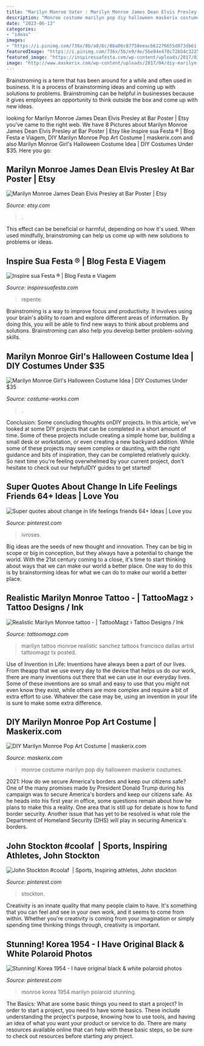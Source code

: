 ```yaml
---
title: "Marilyn Monroe Vater : Marilyn Monroe James Dean Elvis Presley At Bar Poster"
description: "Monroe costume marilyn pop diy halloween maskerix costumes"
date: "2023-06-13"
categories:
- "ideas"
images:
- "https://i.pinimg.com/736x/8b/a0/6c/8ba06c87758eeacb62276655d073db61--polaroid-photos-one-and-only.jpg"
featuredImage: "https://i.pinimg.com/736x/5b/e9/4e/5be94e470c72b54c32257268ef2276f3.jpg"
featured_image: "https://inspiresuafesta.com/wp-content/uploads/2017/03/13529229_1072498349500287_5274181560985881808_n.jpg"
image: "http://www.maskerix.com/wp-content/uploads/2017/04/diy-marilyn-monroe-pop-art-halloween-costume-idea.jpg"
---
```



Brainstroming is a term that has been around for a while and often used in business. It is a process of brainstorming ideas and coming up with solutions to problems. Brainstroming can be helpful in businesses because it gives employees an opportunity to think outside the box and come up with new ideas.

	

		
looking for Marilyn Monroe James Dean Elvis Presley at Bar Poster | Etsy you've came to the right web. We have 8 Pictures about Marilyn Monroe James Dean Elvis Presley at Bar Poster | Etsy like Inspire sua Festa ® | Blog Festa e Viagem, DIY Marilyn Monroe Pop Art Costume | maskerix.com and also Marilyn Monroe Girl&#039;s Halloween Costume Idea | DIY Costumes Under $35. Here you go:
		
    
## Marilyn Monroe James Dean Elvis Presley At Bar Poster | Etsy

<img loading=lazy src="https://i.etsystatic.com/28014936/r/il/5aa31e/2976330080/il_fullxfull.2976330080_6vmz.jpg" onerror="this.onerror=null;this.src='https://tse3.mm.bing.net/th?id=OIP.rMhwMu3bvThkezed__CXigHaE8&amp;pid=15.1';" alt="Marilyn Monroe James Dean Elvis Presley at Bar Poster | Etsy">

_Source: etsy.com_

>. 

	

This effect can be beneficial or harmful, depending on how it's used. When used mindfully, brainstroming can help us come up with new solutions to problems or ideas.

    
## Inspire Sua Festa ® | Blog Festa E Viagem

<img loading=lazy src="https://inspiresuafesta.com/wp-content/uploads/2017/03/13529229_1072498349500287_5274181560985881808_n.jpg" onerror="this.onerror=null;this.src='https://tse1.mm.bing.net/th?id=OIP.2TntJZvg2pBnHpqFBtM2QAHaHa&amp;pid=15.1';" alt="Inspire sua Festa ® | Blog Festa e Viagem">

_Source: inspiresuafesta.com_

>repente. 

	

Brainstroming is a way to improve focus and productivity. It involves using your brain's ability to roam and explore different areas of information. By doing this, you will be able to find new ways to think about problems and solutions. Brainstroming can also help you develop better problem-solving skills.

    
## Marilyn Monroe Girl&#039;s Halloween Costume Idea | DIY Costumes Under $35

<img loading=lazy src="https://photos.costume-works.com/full/marilyn_monroe_girl.jpg" onerror="this.onerror=null;this.src='https://tse3.mm.bing.net/th?id=OIP.bcg1NfcV61UQ9y7sOSEHVAHaMZ&amp;pid=15.1';" alt="Marilyn Monroe Girl&#039;s Halloween Costume Idea | DIY Costumes Under $35">

_Source: costume-works.com_

>. 

	

Conclusion: Some concluding thoughts onDIY projects.
In this article, we've looked at some DIY projects that can be completed in a short amount of time. Some of these projects include creating a simple home bar, building a small desk or workstation, or even creating a new backyard addition. While some of these projects may seem complex or daunting, with the right guidance and bits of inspiration, they can be completed relatively quickly. So next time you're feeling overwhelmed by your current project, don't hesitate to check out our helpfulDIY guides to get started!

    
## Super Quotes About Change In Life Feelings Friends 64+ Ideas | Love You

<img loading=lazy src="https://i.pinimg.com/736x/5b/e9/4e/5be94e470c72b54c32257268ef2276f3.jpg" onerror="this.onerror=null;this.src='https://tse1.mm.bing.net/th?id=OIP.ExeAQOghexpZqt5VbfOx5gAAAA&amp;pid=15.1';" alt="Super quotes about change in life feelings friends 64+ Ideas | Love you">

_Source: pinterest.com_

>ivroses. 

	

Big ideas are the seeds of new thought and innovation. They can be big in scope or big in conception, but they always have a potential to change the world. With the 21st century coming to a close, it's time to start thinking about ways that we can make our world a better place. One way to do this is by brainstorming ideas for what we can do to make our world a better place.

    
## Realistic Marilyn Monroe Tattoo - | TattooMagz › Tattoo Designs / Ink

<img loading=lazy src="https://tattoomagz.com/wp-content/uploads/2014/02/Realistic-Marilyn-Monroe-tattoo.jpg" onerror="this.onerror=null;this.src='https://tse3.mm.bing.net/th?id=OIP.nk73bbUcJr1dDmb9urLWAgHaMP&amp;pid=15.1';" alt="Realistic Marilyn Monroe tattoo - | TattooMagz › Tattoo Designs / Ink">

_Source: tattoomagz.com_

>marilyn tattoo monroe realistic sanchez tattoos francisco dallas artist tattoomagz tx posted. 

	

Use of Invention in Life:
Inventions have always been a part of our lives. From theapp that we use every day to the device that helps us do our work, there are many inventions out there that we can use in our everyday lives. Some of these inventions are so small and easy to use that you might not even know they exist, while others are more complex and require a bit of extra effort to use. Whatever the case may be, using an invention in your life is sure to make some extra difference.

    
## DIY Marilyn Monroe Pop Art Costume | Maskerix.com

<img loading=lazy src="http://www.maskerix.com/wp-content/uploads/2017/04/diy-marilyn-monroe-pop-art-halloween-costume-idea.jpg" onerror="this.onerror=null;this.src='https://tse1.mm.bing.net/th?id=OIP.WtVrqAwIWL9xU7qNP05hqQHaEn&amp;pid=15.1';" alt="DIY Marilyn Monroe Pop Art Costume | maskerix.com">

_Source: maskerix.com_

>monroe costume marilyn pop diy halloween maskerix costumes. 

	

2021: How do we secure America's borders and keep our citizens safe?
One of the many promises made by President Donald Trump during his campaign was to secure America's borders and keep our citizens safe. As he heads into his first year in office, some questions remain about how he plans to make this a reality. One area that is still up for debate is how to fund border security. Another issue that has yet to be resolved is what role the Department of Homeland Security (DHS) will play in securing America's borders.

    
## John Stockton #coolaf ️ | Sports, Inspiring Athletes, John Stockton

<img loading=lazy src="https://i.pinimg.com/736x/92/09/17/920917869aad729d30ff6185bd0f955c--john-stockton-utah-jazz.jpg" onerror="this.onerror=null;this.src='https://tse2.mm.bing.net/th?id=OIP.F7N7GaqyH7uBFM47N3ULawDJE1&amp;pid=15.1';" alt="John Stockton #coolaf ️ | Sports, Inspiring athletes, John stockton">

_Source: pinterest.com_

>stockton. 

	

Creativity is an innate quality that many people claim to have. It's something that you can feel and see in your own work, and it seems to come from within. Whether you're creativity is coming from your imagination or simply spending time thinking things through, creativity is important.

    
## Stunning! Korea 1954 - I Have Original Black &amp; White Polaroid Photos

<img loading=lazy src="https://i.pinimg.com/736x/8b/a0/6c/8ba06c87758eeacb62276655d073db61--polaroid-photos-one-and-only.jpg" onerror="this.onerror=null;this.src='https://tse3.mm.bing.net/th?id=OIP.NU26VoSqtoVLfI_JIADqGQHaLc&amp;pid=15.1';" alt="Stunning! Korea 1954 - I have original black &amp; white polaroid photos">

_Source: pinterest.com_

>monroe korea 1954 marilyn polaroid stunning. 

	

The Basics: What are some basic things you need to start a project?
In order to start a project, you need to have some basics. These include understanding the project's purpose, knowing how to use tools, and having an idea of what you want your product or service to do. There are many resources available online that can help with these basic steps, so be sure to check out resources before starting any project.


